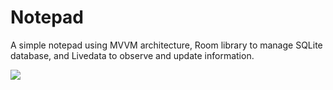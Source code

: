 # Notepad
A simple notepad using MVVM architecture, Room library to manage SQLite database, and Livedata to observe and update information.

![](Testing-noteapp.gif)
